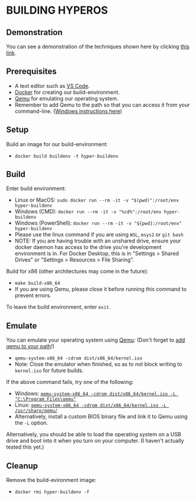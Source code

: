 # BUILDING HYPEROS

## Demonstration

You can see a demonstration of the techniques shown here by clicking [this link](https://www.youtube.com/watch?v=Kd_v84RRztQ).

## Prerequisites

- A text editor such as [VS Code](https://code.visualstudio.com/).
- [Docker](https://www.docker.com/) for creating our build-environment.
- [Qemu](https://www.qemu.org/) for emulating our operating system.
- Remember to add Qemu to the path so that you can access it from your command-line. ([Windows instructions here](https://dev.to/whaleshark271/using-qemu-on-windows-10-home-edition-4062))

## Setup

Build an image for our build-environment:

- `docker build buildenv -t hyper-buildenv`

## Build

Enter build environment:

- Linux or MacOS: `sudo docker run --rm -it -v "$(pwd)":/root/env hyper-buildenv`
- Windows (CMD): `docker run --rm -it -v "%cd%":/root/env hyper-buildenv`
- Windows (PowerShell): `docker run --rm -it -v "${pwd}:/root/env" hyper-buildenv`
- Please use the linux command if you are using `WSL`, `msys2` or `git bash`
- NOTE: If you are having trouble with an unshared drive, ensure your docker daemon has access to the drive you're development environment is in. For Docker Desktop, this is in "Settings > Shared Drives" or "Settings > Resources > File Sharing".

Build for x86 (other architectures may come in the future):

- `make build-x86_64`
- If you are using Qemu, please close it before running this command to prevent errors.

To leave the build environment, enter `exit`.

## Emulate

You can emulate your operating system using [Qemu](https://www.qemu.org/): (Don't forget to [add qemu to your path](https://dev.to/whaleshark271/using-qemu-on-windows-10-home-edition-4062#:~:text=2.-,Add%20Qemu%20path%20to%20environment%20variables%20settings,-Copy%20the%20Qemu)!)

- `qemu-system-x86_64 -cdrom dist/x86_64/kernel.iso`
- Note: Close the emulator when finished, so as to not block writing to `kernel.iso` for future builds.

If the above command fails, try one of the following:

- Windows: [`qemu-system-x86_64 -cdrom dist/x86_64/kernel.iso -L "C:\Program Files\qemu"`](https://stackoverflow.com/questions/66266448/qemu-could-not-load-pc-bios-bios-256k-bin)
- Linux: [`qemu-system-x86_64 -cdrom dist/x86_64/kernel.iso -L /usr/share/qemu/`](https://unix.stackexchange.com/questions/134893/cannot-start-kvm-vm-because-missing-bios)
- Alternatively, install a custom BIOS binary file and link it to Qemu using the `-L` option.

Alternatively, you should be able to load the operating system on a USB drive and boot into it when you turn on your computer. (I haven't actually tested this yet.)

## Cleanup

Remove the build-evironment image:

- `docker rmi hyper-buildenv -f`
